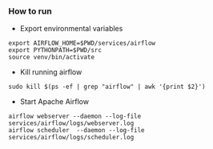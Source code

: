 ### How to run

- Export environmental variables
```shell
export AIRFLOW_HOME=$PWD/services/airflow
export PYTHONPATH=$PWD/src
source venv/bin/activate
```

- Kill running airflow
```shell
sudo kill $(ps -ef | grep "airflow" | awk '{print $2}')
```

- Start Apache Airflow
```shell
airflow webserver --daemon --log-file services/airflow/logs/webserver.log
airflow scheduler  --daemon --log-file services/airflow/logs/scheduler.log
```